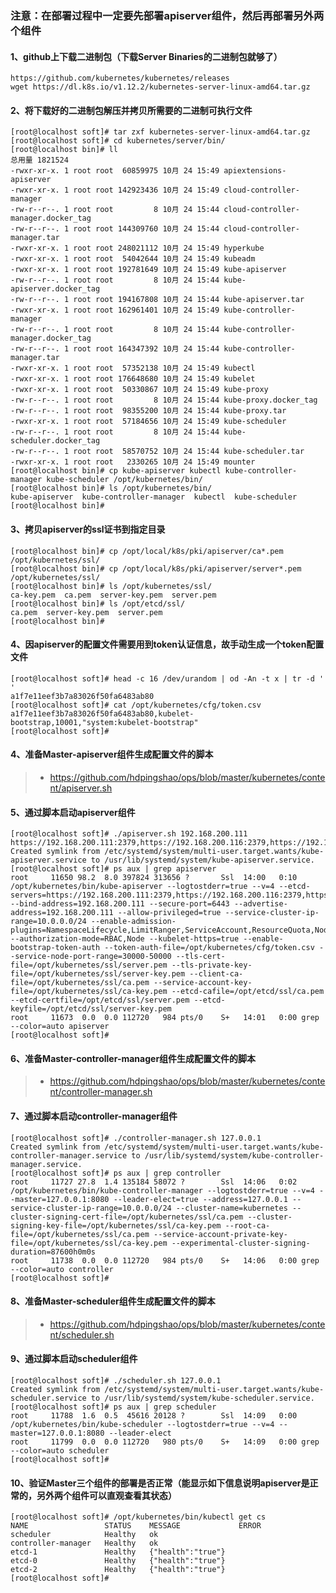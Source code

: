 ### 注意：在部署过程中一定要先部署apiserver组件，然后再部署另外两个组件

#### 1、github上下载二进制包（下载Server Binaries的二进制包就够了）

    https://github.com/kubernetes/kubernetes/releases
    wget https://dl.k8s.io/v1.12.2/kubernetes-server-linux-amd64.tar.gz
    
#### 2、将下载好的二进制包解压并拷贝所需要的二进制可执行文件

	[root@localhost soft]# tar zxf kubernetes-server-linux-amd64.tar.gz 
	[root@localhost soft]# cd kubernetes/server/bin/
	[root@localhost bin]# ll
	总用量 1821524
	-rwxr-xr-x. 1 root root  60859975 10月 24 15:49 apiextensions-apiserver
	-rwxr-xr-x. 1 root root 142923436 10月 24 15:49 cloud-controller-manager
	-rw-r--r--. 1 root root         8 10月 24 15:44 cloud-controller-manager.docker_tag
	-rw-r--r--. 1 root root 144309760 10月 24 15:44 cloud-controller-manager.tar
	-rwxr-xr-x. 1 root root 248021112 10月 24 15:49 hyperkube
	-rwxr-xr-x. 1 root root  54042644 10月 24 15:49 kubeadm
	-rwxr-xr-x. 1 root root 192781649 10月 24 15:49 kube-apiserver
	-rw-r--r--. 1 root root         8 10月 24 15:44 kube-apiserver.docker_tag
	-rw-r--r--. 1 root root 194167808 10月 24 15:44 kube-apiserver.tar
	-rwxr-xr-x. 1 root root 162961401 10月 24 15:49 kube-controller-manager
	-rw-r--r--. 1 root root         8 10月 24 15:44 kube-controller-manager.docker_tag
	-rw-r--r--. 1 root root 164347392 10月 24 15:44 kube-controller-manager.tar
	-rwxr-xr-x. 1 root root  57352138 10月 24 15:49 kubectl
	-rwxr-xr-x. 1 root root 176648680 10月 24 15:49 kubelet
	-rwxr-xr-x. 1 root root  50330867 10月 24 15:49 kube-proxy
	-rw-r--r--. 1 root root         8 10月 24 15:44 kube-proxy.docker_tag
	-rw-r--r--. 1 root root  98355200 10月 24 15:44 kube-proxy.tar
	-rwxr-xr-x. 1 root root  57184656 10月 24 15:49 kube-scheduler
	-rw-r--r--. 1 root root         8 10月 24 15:44 kube-scheduler.docker_tag
	-rw-r--r--. 1 root root  58570752 10月 24 15:44 kube-scheduler.tar
	-rwxr-xr-x. 1 root root   2330265 10月 24 15:49 mounter
	[root@localhost bin]# cp kube-apiserver kubectl kube-controller-manager kube-scheduler /opt/kubernetes/bin/
	[root@localhost bin]# ls /opt/kubernetes/bin/
	kube-apiserver  kube-controller-manager  kubectl  kube-scheduler
	[root@localhost bin]# 

#### 3、拷贝apiserver的ssl证书到指定目录

	[root@localhost bin]# cp /opt/local/k8s/pki/apiserver/ca*.pem /opt/kubernetes/ssl/
	[root@localhost bin]# cp /opt/local/k8s/pki/apiserver/server*.pem /opt/kubernetes/ssl/
	[root@localhost bin]# ls /opt/kubernetes/ssl/
	ca-key.pem  ca.pem  server-key.pem  server.pem
	[root@localhost bin]# ls /opt/etcd/ssl/
	ca.pem  server-key.pem  server.pem
	[root@localhost bin]# 

#### 4、因apiserver的配置文件需要用到token认证信息，故手动生成一个token配置文件

	[root@localhost soft]# head -c 16 /dev/urandom | od -An -t x | tr -d ' '
	a1f7e11eef3b7a83026f50fa6483ab80
	[root@localhost soft]# cat /opt/kubernetes/cfg/token.csv 
	a1f7e11eef3b7a83026f50fa6483ab80,kubelet-bootstrap,10001,"system:kubelet-bootstrap"
	[root@localhost soft]# 

#### 4、准备Master-apiserver组件生成配置文件的脚本

> * https://github.com/hdpingshao/ops/blob/master/kubernetes/content/apiserver.sh

#### 5、通过脚本启动apiserver组件

	[root@localhost soft]# ./apiserver.sh 192.168.200.111 https://192.168.200.111:2379,https://192.168.200.116:2379,https://192.168.200.117:2379
	Created symlink from /etc/systemd/system/multi-user.target.wants/kube-apiserver.service to /usr/lib/systemd/system/kube-apiserver.service.
	[root@localhost soft]# ps aux | grep apiserver
	root     11650 98.2  8.0 397824 313656 ?       Ssl  14:00   0:10 /opt/kubernetes/bin/kube-apiserver --logtostderr=true --v=4 --etcd-servers=https://192.168.200.111:2379,https://192.168.200.116:2379,https://192.168.200.117:2379 --bind-address=192.168.200.111 --secure-port=6443 --advertise-address=192.168.200.111 --allow-privileged=true --service-cluster-ip-range=10.0.0.0/24 --enable-admission-plugins=NamespaceLifecycle,LimitRanger,ServiceAccount,ResourceQuota,NodeRestriction --authorization-mode=RBAC,Node --kubelet-https=true --enable-bootstrap-token-auth --token-auth-file=/opt/kubernetes/cfg/token.csv --service-node-port-range=30000-50000 --tls-cert-file=/opt/kubernetes/ssl/server.pem --tls-private-key-file=/opt/kubernetes/ssl/server-key.pem --client-ca-file=/opt/kubernetes/ssl/ca.pem --service-account-key-file=/opt/kubernetes/ssl/ca-key.pem --etcd-cafile=/opt/etcd/ssl/ca.pem --etcd-certfile=/opt/etcd/ssl/server.pem --etcd-keyfile=/opt/etcd/ssl/server-key.pem
	root     11673  0.0  0.0 112720   984 pts/0    S+   14:01   0:00 grep --color=auto apiserver
	[root@localhost soft]# 
	
#### 6、准备Master-controller-manager组件生成配置文件的脚本

> * https://github.com/hdpingshao/ops/blob/master/kubernetes/content/controller-manager.sh

#### 7、通过脚本启动controller-manager组件

	[root@localhost soft]# ./controller-manager.sh 127.0.0.1
	Created symlink from /etc/systemd/system/multi-user.target.wants/kube-controller-manager.service to /usr/lib/systemd/system/kube-controller-manager.service.
	[root@localhost soft]# ps aux | grep controller
	root     11727 27.8  1.4 135184 58072 ?        Ssl  14:06   0:02 /opt/kubernetes/bin/kube-controller-manager --logtostderr=true --v=4 --master=127.0.0.1:8080 --leader-elect=true --address=127.0.0.1 --service-cluster-ip-range=10.0.0.0/24 --cluster-name=kubernetes --cluster-signing-cert-file=/opt/kubernetes/ssl/ca.pem --cluster-signing-key-file=/opt/kubernetes/ssl/ca-key.pem --root-ca-file=/opt/kubernetes/ssl/ca.pem --service-account-private-key-file=/opt/kubernetes/ssl/ca-key.pem --experimental-cluster-signing-duration=87600h0m0s
	root     11738  0.0  0.0 112720   984 pts/0    S+   14:06   0:00 grep --color=auto controller
	[root@localhost soft]# 
	
#### 8、准备Master-scheduler组件生成配置文件的脚本

> * https://github.com/hdpingshao/ops/blob/master/kubernetes/content/scheduler.sh

#### 9、通过脚本启动scheduler组件

	[root@localhost soft]# ./scheduler.sh 127.0.0.1
	Created symlink from /etc/systemd/system/multi-user.target.wants/kube-scheduler.service to /usr/lib/systemd/system/kube-scheduler.service.
	[root@localhost soft]# ps aux | grep scheduler
	root     11788  1.6  0.5  45616 20128 ?        Ssl  14:09   0:00 /opt/kubernetes/bin/kube-scheduler --logtostderr=true --v=4 --master=127.0.0.1:8080 --leader-elect
	root     11799  0.0  0.0 112720   980 pts/0    S+   14:09   0:00 grep --color=auto scheduler
	[root@localhost soft]# 
	
#### 10、验证Master三个组件的部署是否正常（能显示如下信息说明apiserver是正常的，另外两个组件可以直观查看其状态）

	[root@localhost soft]# /opt/kubernetes/bin/kubectl get cs
	NAME                 STATUS    MESSAGE             ERROR
	scheduler            Healthy   ok                  
	controller-manager   Healthy   ok                  
	etcd-1               Healthy   {"health":"true"}   
	etcd-0               Healthy   {"health":"true"}   
	etcd-2               Healthy   {"health":"true"}   
	[root@localhost soft]# 